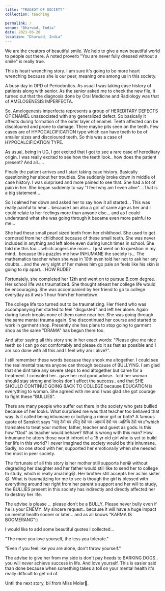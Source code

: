 ```yaml
---
title: "TRAGEDY OF SOCIETY"
collection: teaching

permalink: /
venue: "Dharwad, India"
date: 2021-06-20
location: "Dharwad, India"
---
```


 We are the creators of beautiful smile. We help to give a new beautiful world to people out there. A noted proverb "You are never fully dressed without a smile" is really true.

This is heart wrenching story. I am sure it's going to be more heart wrenching because she is our peer, meaning one among us in this society. 

A busy day in OPD of Periodontics. As usual I was taking case history of patients along with senior. As the senior asked me to check the new file, it turned out that the diagnosis done by Oral Medicine and Radiology was that of AMELOGENESIS IMPERFECTA.

So, Amelogenesis imperfecta represents a group of HEREDITARY DEFECTS OF ENAMEL unassociated with any generalized defect. So basically it affects during formation of the outer layer of enamel. Teeth affected can be discoloured and prone to damage. There maybe pits seen on the teeth. Few cases are of HYPOCALCIFICATION type which can have teeth to be of smaller sizes and discoloured teeth. So this was a case of HYPOCALCIFICATION TYPE.

As usual, being in UG, I got excited that I got to see a rare case of hereditary origin. I was really excited to see how the teeth look.. how does the patient present? And all.....

Finally the patient arrives and I start taking case history. Basically questioning her about her troubles. She suddenly broke down in middle of case history. I was surprised and more pained to see that. She had a lot of pain in her. She began suddenly to say "I feel why am I even alive"....That is a big statement... 

So I calmed her down and asked her to say how it all started...  This was really painful to hear .. because I am also a girl of same age as her and I could relate to her feelings more than anyone else... and as I could understand what she was going through it became even more painful to me...

She had these small pearl sized teeth from her childhood. She used to get cornered from her childhood because of these small teeth. She was never included in anything and left alone even during lunch times in school. She told me this too... which angers me more... I just went on to question in my mind.. because this puzzles me how INHUMANE the society is... The mathematics teacher when she was in 10th even told her not to ask her any doubts... and the very sight of her makes him go pale an feels like his skin is going to rip apart... HOW RUDE?

Fortunately, she completed her 12th and went on to pursue B.com degree. Her school life was traumatized. She thought atleast her college life would be encouraging. She was accompanied by her friend to go to college everyday as it was 1 hour from her hometown.

The college life too turned out to be traumatizing. Her friend who was accompanying her started to feel "disgusted" and left her alone. Again during lunch breaks none of them came near her. She was going through the same mental trauma again. She discontinued her course and started to work in garment shop. Presently she has plans to stop going to garment shop as the same "DRAMA" has begun there too.  

And after saying all this story she in her exact words: "Please give me nice teeth so I can go out comfortably and please do it as fast as possible and I am soo done with all this and I feel why am I alive?". 

I still remember these words because they shook me altogether. I could see the real mental trauma anyone can through because of BULLYING. I am glad that she dint take any severe steps to end altogether but came for a treatment. I consoled her.. gave her real good advise.. told her woman should stay strong and looks don't affect the success.. and that SHE SHOULD CONTINUE GOING BACK TO COLLEGE because EDUCATION is everything to woman. She agreed with me and I was glad she got courage to fight these "BULLIES".

There are many people who suffer out there in the society who gets bullied because of her looks. What surprised me was that teacher too behaved that way. Is it called being inhumane or bullying a minor girl or both? A famous quote of Sanskrit says "मातृ देवो भव।पितृ देवो भव।आचार्य देवो भव।अतिथि देवो भव॥"which translates to treat your mother, father, teacher and guest as gods. Is this how "God" as teacher would behave? What is wrong with this man? How inhumane he utters those world infront of a 15 yr old girl who is yet to build her life in this world? I never imagined the society would be this inhumane. Sadly, no one stood with her, supported her emotionally when she needed the most in peer society. 

The fortunate of all this story is her mother still supports her😁 without degrading her daughter and her father would still like to send her to college to study, which is really amazing😃. Her brother still accepts her as his sister😄. What is traumatizing for me to see is though the girl is blessed with everything around her right from her parent's support and her will to study, the BULLIES present in this society has indirectly and directly affected her to destroy her life.



The advise is please ... please don't be a BULLY. Please never bully even if he is your ENEMY. My sincere request.. because it will have a huge impact on mental health sooner or later... and as all knows "KARMA IS BOOMERANG":)

I would like to add some beautiful quotes I collected...

"The more you love yourself, the less you tolerate."

"Even if you feel like you are alone, don't throw yourself."

The advise to give her from my side is don't pay heeds to BARKING DOGS.. you will never achieve success in life. And love yourself. This is easier said than done because when something takes a toll on your mental health it's really difficult to get rid of.



Until the next story, bii from Miss Molar🐇.


